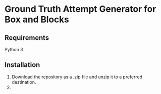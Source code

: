 # Ground Truth Attempt Generator for Box and Blocks

## Requirements
Python 3

## Installation
1) Download the repository as a .zip file and unzip it to a preferred destination.
2) 
